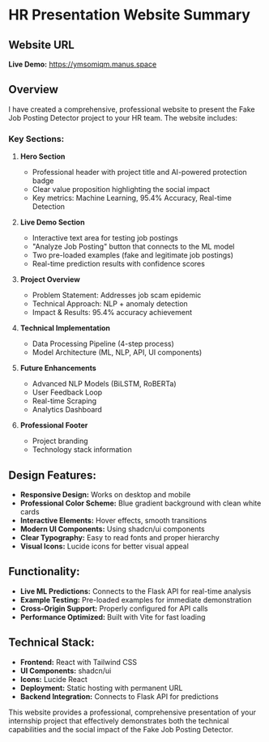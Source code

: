 # HR Presentation Website Summary

## Website URL
**Live Demo:** https://ymsomiqm.manus.space

## Overview
I have created a comprehensive, professional website to present the Fake Job Posting Detector project to your HR team. The website includes:

### Key Sections:

1. **Hero Section**
   - Professional header with project title and AI-powered protection badge
   - Clear value proposition highlighting the social impact
   - Key metrics: Machine Learning, 95.4% Accuracy, Real-time Detection

2. **Live Demo Section**
   - Interactive text area for testing job postings
   - "Analyze Job Posting" button that connects to the ML model
   - Two pre-loaded examples (fake and legitimate job postings)
   - Real-time prediction results with confidence scores

3. **Project Overview**
   - Problem Statement: Addresses job scam epidemic
   - Technical Approach: NLP + anomaly detection
   - Impact & Results: 95.4% accuracy achievement

4. **Technical Implementation**
   - Data Processing Pipeline (4-step process)
   - Model Architecture (ML, NLP, API, UI components)

5. **Future Enhancements**
   - Advanced NLP Models (BiLSTM, RoBERTa)
   - User Feedback Loop
   - Real-time Scraping
   - Analytics Dashboard

6. **Professional Footer**
   - Project branding
   - Technology stack information

## Design Features:
- **Responsive Design:** Works on desktop and mobile
- **Professional Color Scheme:** Blue gradient background with clean white cards
- **Interactive Elements:** Hover effects, smooth transitions
- **Modern UI Components:** Using shadcn/ui components
- **Clear Typography:** Easy to read fonts and proper hierarchy
- **Visual Icons:** Lucide icons for better visual appeal

## Functionality:
- **Live ML Predictions:** Connects to the Flask API for real-time analysis
- **Example Testing:** Pre-loaded examples for immediate demonstration
- **Cross-Origin Support:** Properly configured for API calls
- **Performance Optimized:** Built with Vite for fast loading

## Technical Stack:
- **Frontend:** React with Tailwind CSS
- **UI Components:** shadcn/ui
- **Icons:** Lucide React
- **Deployment:** Static hosting with permanent URL
- **Backend Integration:** Connects to Flask API for predictions

This website provides a professional, comprehensive presentation of your internship project that effectively demonstrates both the technical capabilities and the social impact of the Fake Job Posting Detector.

